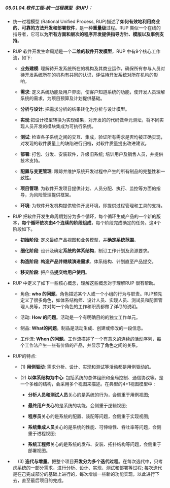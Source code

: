 ##### 05.01.04.软件工程-统一过程模型（RUP）：

- 统一过程模型 (Rational Unified Process, RUP)描述了**如何有效地利用商业的、可靠的方法开发和部署软件**，是一种**重量级**过程。RUP 类似一个在线的指导者，它可以**为所有方面和层次的程序开发提供指导方针、模版以及事例支持**。

- RUP 软件开发生命周期是一个**二维的软件开发模型**，RUP 中有9个核心工作流，如下:
  
  - **业务建模**: 理解待开发系统所在的机构及其商业运作，确保所有参与人员对待开发系统所在的机构有共同的认识，评估待开发系统对所在机构的影响。
  
  - **需求**: 定义系统功能及用户界面，使客户知道系统的功能，使开发人员理解系统的需求，为项目预算及计划提供基础。
  
  - **分析与设计**: 把需求分析的结果转化为分析与设计模型。
  
  - **实现**:把设计模型转换为实现结果，对开发的的代码做单元测坛，将不同实现人员开发的模块集成为可执行系统。
  
  - **测试**: 检查各子系统之间的交互、集成，验证所有需求是否均被正确实现，对发现的软件质量上的缺陷进行归档，对软件质量提出改进建议。
  
  - **部署**: 打包、分发、安装软件，升级旧系统; 培训用户及销售人员，并提供技术支持。
  
  - **配置与变更管理**: 跟踪并维护系统开发过程中产生的所有制品的完整性和一致性。
  
  - **项目管理**: 为软件开发项目提供计划、人员分配、执行、监控等方面的指导，为风险管理提供框架。
  
  - **环境**: 为软件开发机构提供软件开发环境，即提供过程管理和工具的支持。

- RUP 把软件开发生命周期划分为多个循环，每个循环生成产品的一个新的版本，**每个循环依次由4个连续的阶段组成**，每个阶段完成确定的任务。这4个阶段如下。
  
  - **初始阶段**: 定义最终产品视图和业务模型，并**确定系统范围**。
  
  - **细化阶段**: 设计及确定**系统的体系结构**，制订工作计划及资源要求。
  
  - **构造阶段**: **构造产品并继续演进需求**、体系结构、计划直至产品提交。
  
  - **移交阶段**: 把产品**提交给用户使用**。

- RUP 中定义了如下一些核心概念，理解这些概念对于理解RUP 很有帮助。
  
  - 角色: **who 的问题**。角色描述某个人或一个小组的行为与职责。RUP预先定义了很多角色，如体系结构师、设计人员、实现人员、测试员和配置管理人员等，并对每一个角色的工作和职责都做了详尽的说明。
  
  - 活动: **How 的问题**。活动是一个有明确目的的独立工作单元。
  
  - 制品: **What的问题**。制品是活动生成、创建或修改的一段信息。
  
  - 工作流: **When 的问题**。工作流描述了一个有意义的连续的活动序列，每个工作法产生一些有价值的产品，并显示了角色之间的关系。

- RUP的特点:
  
  - (1) **用例驱动**: 需求分析、设计、实现和测试等活动都是用例驱动的。
  
  - (2) **以体系结构为中心**: 包括系统的总体组织和全局控制、通信协议等。是一个多维的结构，会采用多个视图来描述。在典型的4+1视图模型中 :
    
    - **分析人员和测试人员**关心的是系统的行为，会侧重于用例视图;
    
    - **最终用户关心**的是系统的功能，会侧重于逻辑视图;
    
    - **程序员**关心的是系统的配置、装配等问题，会侧重于实现视图;
    
    - **系统集成人员**关心的是系统的性能、可伸缩性、吞吐率等问题，会侧重于进程视图;
    
    - **系统工程师**关心的是系统的发布、安装、拓扑结构等问题，会侧重于部署视图。

-     (3) **迭代与增量**。把整个项目**开发分为多个迭代过程**。在每次选代中，只考虑系统的一部分需求，进行分析、设计、实现、测试和部署等过程; 每次迭代是在己完成部分的基础上进行的，每次增加一些新的功能实现，以此进行下去，直至最后项目的完成。
